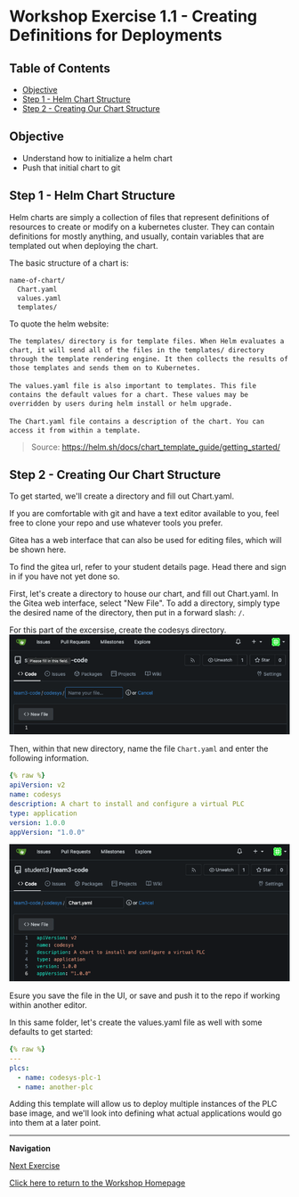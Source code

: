 # Workshop Exercise 1.1 - Creating Definitions for Deployments

## Table of Contents

* [Objective](#objective)
* [Step 1 - Helm Chart Structure](#step-1---helm-chart-structure)
* [Step 2 - Creating Our Chart Structure](#step-2---creating-our-chart-structure)

## Objective

* Understand how to initialize a helm chart
* Push that initial chart to git


## Step 1 - Helm Chart Structure
Helm charts are simply a collection of files that represent definitions of resources to create or modify on a kubernetes cluster. They can contain definitions for mostly anything, and usually, contain variables that are templated out when deploying the chart.

The basic structure of a chart is:
```
name-of-chart/
  Chart.yaml
  values.yaml
  templates/
```

To quote the helm website:
```
The templates/ directory is for template files. When Helm evaluates a chart, it will send all of the files in the templates/ directory through the template rendering engine. It then collects the results of those templates and sends them on to Kubernetes.

The values.yaml file is also important to templates. This file contains the default values for a chart. These values may be overridden by users during helm install or helm upgrade.

The Chart.yaml file contains a description of the chart. You can access it from within a template.
```

> Source: https://helm.sh/docs/chart_template_guide/getting_started/


## Step 2 - Creating Our Chart Structure
To get started, we'll create a directory and fill out Chart.yaml.

If you are comfortable with git and have a text editor available to you, feel free to clone your repo and use whatever tools you prefer.

Gitea has a web interface that can also be used for editing files, which will be shown here.

To find the gitea url, refer to your student details page.
Head there and sign in if you have not yet done so.

First, let's create a directory to house our chart, and fill out Chart.yaml. In the Gitea web interface, select "New File". To add a directory, simply type the desired name of the directory, then put in a forward slash: `/`.

For this part of the excersise, create the codesys directory.
![Start Chart Yaml](../.images/start-codesys-chart.png)

Then, within that new directory, name the file `Chart.yaml` and enter the following information.

```yaml
{% raw %}
apiVersion: v2
name: codesys
description: A chart to install and configure a virtual PLC
type: application
version: 1.0.0
appVersion: "1.0.0"
```
![Populate Chart Yaml](../.images/populate-chart-yaml.png)

Esure you save the file in the UI, or save and push it to the repo if working within another editor.

In this same folder, let's create the values.yaml file as well with some defaults to get started:
```yaml
{% raw %}
---
plcs:
  - name: codesys-plc-1
  - name: another-plc

```
Adding this template will allow us to deploy multiple instances of the PLC base image, and we'll look into defining what actual applications would go into them at a later point.

---
**Navigation**

[Next Exercise](../1.2-adding-deployment-template/)

[Click here to return to the Workshop Homepage](../../README.md)

